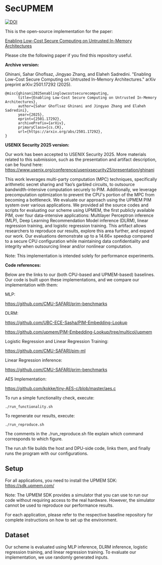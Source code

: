 # SecUPMEM

[![DOI](https://zenodo.org/badge/921982568.svg)](https://doi.org/10.5281/zenodo.14736863)

This is the open-source implementation for the paper:

[Enabling Low-Cost Secure Computing on Untrusted In-Memory Architectures](https://arxiv.org/abs/2501.17292)

Please cite the following paper if you find this repository useful.

**Archive version:**

Ghinani, Sahar Ghoflsaz, Jingyao Zhang, and Elaheh Sadredini. "Enabling Low-Cost Secure Computing on Untrusted In-Memory Architectures." arXiv preprint arXiv:2501.17292 (2025).

```
@misc{ghinani2025enablinglowcostsecurecomputing,
      title={Enabling Low-Cost Secure Computing on Untrusted In-Memory Architectures}, 
      author={Sahar Ghoflsaz Ghinani and Jingyao Zhang and Elaheh Sadredini},
      year={2025},
      eprint={2501.17292},
      archivePrefix={arXiv},
      primaryClass={cs.CR},
      url={https://arxiv.org/abs/2501.17292}, 
}
```

**USENIX Security 2025 version:**

Our work has been accepted to USENIX Security 2025. More materials related to this submission, such as the presentation and artifact description, can be found here: https://www.usenix.org/conference/usenixsecurity25/presentation/ghinani

This work leverages multi-party computation (MPC) techniques, specifically arithmetic secret sharing and Yao’s garbled circuits, to outsource bandwidth-intensive computation securely to PIM. Additionally, we leverage precomputation optimization to prevent the CPU's portion of the MPC from becoming a bottleneck. We evaluate our approach using the UPMEM PIM system over various applications. We provided all the source codes and scripts for evaluating our scheme using UPMEM, the first publicly available PIM, over four data-intensive applications: Multilayer
Perceptron inference (MLP), Deep Learning Recommendation Model inference (DLRM), linear regression training, and logistic regression training. This artifact allows researchers to
reproduce our results, explore this area further, and expand our work. Our evaluations demonstrate up to a 14.66× speedup compared to a secure CPU configuration while maintaining data confidentiality and integrity when outsourcing linear and/or nonlinear computation.

Note: This implementation is intended solely for performance experiments.

**Code references:**

Below are the links to our (both CPU-based and UPMEM-based) baselines. Our code is built upon these implementations, and we compare our implementation with them:

MLP: 

https://github.com/CMU-SAFARI/prim-benchmarks

DLRM: 

https://github.com/UBC-ECE-Sasha/PIM-Embedding-Lookup

https://github.com/upmem/PIM-Embedding-Lookup/tree/multicol/upmem

Logistic Regression and Linear Regression Training: 

https://github.com/CMU-SAFARI/pim-ml

Linear Regression inference:

https://github.com/CMU-SAFARI/prim-benchmarks

AES Implementation: 

https://github.com/kokke/tiny-AES-c/blob/master/aes.c


To run a simple functionality check, execute:
```
./run_functionality.sh
```

To regenerate our results, execute:
```
./run_reproduce.sh
```

The comments in the ./run_reproduce.sh file explain which command corresponds to which figure.


The run.sh file builds the host and DPU-side code, links them, and finally runs the program with our configurations.

## Setup
For all applications, you need to install the UPMEM SDK: https://sdk.upmem.com/

Note: The UPMEM SDK provides a simulator that you can use to run our code without requiring access to the real hardware. However, the simulator cannot be used to reproduce our performance results.

For each application, please refer to the respective baseline repository for complete instructions on how to set up the environment.

## Dataset
Our scheme is evaluated using MLP inference, DLRM inference, logistic regression training, and linear regression training. To evaluate our implementation, we use randomly generated inputs.
